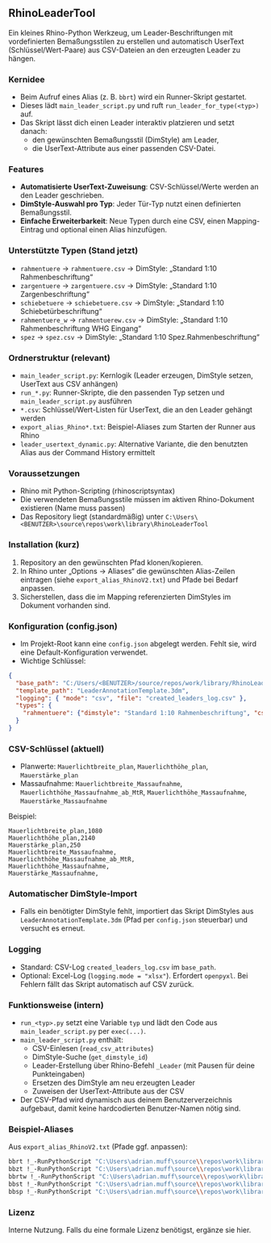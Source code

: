 ## RhinoLeaderTool

Ein kleines Rhino-Python Werkzeug, um Leader-Beschriftungen mit vordefinierten Bemaßungsstilen zu erstellen und automatisch UserText (Schlüssel/Wert-Paare) aus CSV-Dateien an den erzeugten Leader zu hängen.

### Kernidee
- Beim Aufruf eines Alias (z. B. `bbrt`) wird ein Runner-Skript gestartet.
- Dieses lädt `main_leader_script.py` und ruft `run_leader_for_type(<typ>)` auf.
- Das Skript lässt dich einen Leader interaktiv platzieren und setzt danach:
  - den gewünschten Bemaßungsstil (DimStyle) am Leader,
  - die UserText-Attribute aus einer passenden CSV-Datei.

### Features
- **Automatisierte UserText-Zuweisung**: CSV-Schlüssel/Werte werden an den Leader geschrieben.
- **DimStyle-Auswahl pro Typ**: Jeder Tür-Typ nutzt einen definierten Bemaßungsstil.
- **Einfache Erweiterbarkeit**: Neue Typen durch eine CSV, einen Mapping-Eintrag und optional einen Alias hinzufügen.

### Unterstützte Typen (Stand jetzt)
- `rahmentuere` → `rahmentuere.csv` → DimStyle: „Standard 1:10 Rahmenbeschriftung“
- `zargentuere` → `zargentuere.csv` → DimStyle: „Standard 1:10 Zargenbeschriftung“
- `schiebetuere` → `schiebetuere.csv` → DimStyle: „Standard 1:10 Schiebetürbeschriftung“
- `rahmentuere_w` → `rahmentuerew.csv` → DimStyle: „Standard 1:10 Rahmenbeschriftung WHG Eingang“
- `spez` → `spez.csv` → DimStyle: „Standard 1:10 Spez.Rahmenbeschriftung“

### Ordnerstruktur (relevant)
- `main_leader_script.py`: Kernlogik (Leader erzeugen, DimStyle setzen, UserText aus CSV anhängen)
- `run_*.py`: Runner-Skripte, die den passenden Typ setzen und `main_leader_script.py` ausführen
- `*.csv`: Schlüssel/Wert-Listen für UserText, die an den Leader gehängt werden
- `export_alias_Rhino*.txt`: Beispiel-Aliases zum Starten der Runner aus Rhino
- `leader_usertext_dynamic.py`: Alternative Variante, die den benutzten Alias aus der Command History ermittelt

### Voraussetzungen
- Rhino mit Python-Scripting (rhinoscriptsyntax)
- Die verwendeten Bemaßungsstile müssen im aktiven Rhino-Dokument existieren (Name muss passen)
- Das Repository liegt (standardmäßig) unter `C:\Users\<BENUTZER>\source\repos\work\library\RhinoLeaderTool`

### Installation (kurz)
1. Repository an den gewünschten Pfad klonen/kopieren.
2. In Rhino unter „Options → Aliases“ die gewünschten Alias-Zeilen eintragen (siehe `export_alias_RhinoV2.txt`) und Pfade bei Bedarf anpassen.
3. Sicherstellen, dass die im Mapping referenzierten DimStyles im Dokument vorhanden sind.

### Konfiguration (config.json)
- Im Projekt-Root kann eine `config.json` abgelegt werden. Fehlt sie, wird eine Default-Konfiguration verwendet.
- Wichtige Schlüssel:

```json
{
  "base_path": "C:/Users/<BENUTZER>/source/repos/work/library/RhinoLeaderTool",
  "template_path": "LeaderAnnotationTemplate.3dm",
  "logging": { "mode": "csv", "file": "created_leaders_log.csv" },
  "types": {
    "rahmentuere": {"dimstyle": "Standard 1:10 Rahmenbeschriftung", "csv": "rahmentuere.csv"}
  }
}
```

### CSV-Schlüssel (aktuell)
- Planwerte: `Mauerlichtbreite_plan`, `Mauerlichthöhe_plan`, `Mauerstärke_plan`
- Massaufnahme: `Mauerlichtbreite_Massaufnahme`, `Mauerlichthöhe_Massaufnahme_ab_MtR`, `Mauerlichthöhe_Massaufnahme`, `Mauerstärke_Massaufnahme`

Beispiel:
```text
Mauerlichtbreite_plan,1080
Mauerlichthöhe_plan,2140
Mauerstärke_plan,250
Mauerlichtbreite_Massaufnahme,
Mauerlichthöhe_Massaufnahme_ab_MtR,
Mauerlichthöhe_Massaufnahme,
Mauerstärke_Massaufnahme,
```

### Automatischer DimStyle-Import
- Falls ein benötigter DimStyle fehlt, importiert das Skript DimStyles aus `LeaderAnnotationTemplate.3dm` (Pfad per `config.json` steuerbar) und versucht es erneut.

### Logging
- Standard: CSV-Log `created_leaders_log.csv` im `base_path`.
- Optional: Excel-Log (`logging.mode = "xlsx"`). Erfordert `openpyxl`. Bei Fehlern fällt das Skript automatisch auf CSV zurück.

### Funktionsweise (intern)
- `run_<typ>.py` setzt eine Variable `typ` und lädt den Code aus `main_leader_script.py` per `exec(...)`.
- `main_leader_script.py` enthält:
  - CSV-Einlesen (`read_csv_attributes`)
  - DimStyle-Suche (`get_dimstyle_id`)
  - Leader-Erstellung über Rhino-Befehl `_Leader` (mit Pausen für deine Punkteingaben)
  - Ersetzen des DimStyle am neu erzeugten Leader
  - Zuweisen der UserText-Attribute aus der CSV
- Der CSV-Pfad wird dynamisch aus deinem Benutzerverzeichnis aufgebaut, damit keine hardcodierten Benutzer-Namen nötig sind.

### Beispiel-Aliases
Aus `export_alias_RhinoV2.txt` (Pfade ggf. anpassen):

```bash
bbrt !_-RunPythonScript "C:\Users\adrian.muff\source\\repos\work\library\RhinoLeaderTool\run_rahmentuere.py"
bbzt !_-RunPythonScript "C:\Users\adrian.muff\source\\repos\work\library\RhinoLeaderTool\run_zargentuere.py"
bbrtw !_-RunPythonScript "C:\Users\adrian.muff\source\\repos\work\library\RhinoLeaderTool\run_rahmentuere_w.py"
bbst !_-RunPythonScript "C:\Users\adrian.muff\source\\repos\work\library\RhinoLeaderTool\run_schiebetuere.py"
bbsp !_-RunPythonScript "C:\Users\adrian.muff\source\\repos\work\library\RhinoLeaderTool\run_spez.py"
```

### Lizenz
Interne Nutzung. Falls du eine formale Lizenz benötigst, ergänze sie hier.


